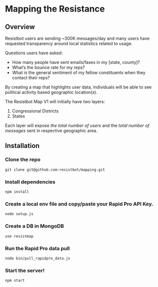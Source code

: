 # Mapping the Resistance 

## **Overview** 

Resistbot users are sending ~300K messages/day and many users have requested transparency around local statistics related to usage. 

Questions users have asked: 

- How many people have sent emails/faxes in my [state, county]? 
- What’s the bounce rate for my reps? 
- What is the general sentiment of my fellow constituents when they contact their reps? 

By creating a map that highlights user data, individuals will be able to see political activity based geographic location(s). 

The Resistbot Map V1 will initially have two layers: 


1. Congressional Districts
2. States 

Each layer will expose *the total number of users* and the *total number of messages* sent in respective geographic area. 

## Installation 

### Clone the repo

```
git clone git@github.com:resistbot/mapping.git
```

### Install dependencies 

```
npm install 
```

### Create a local env file and copy/paste your Rapid Pro API Key. 
```
node setup.js
```

### Create a DB in MongoDB
```
use resistmap
```

### Run the Rapid Pro data pull 
```
node bin/pull_rapidpro_data.js
```

### Start the server!
```
npm start
```
